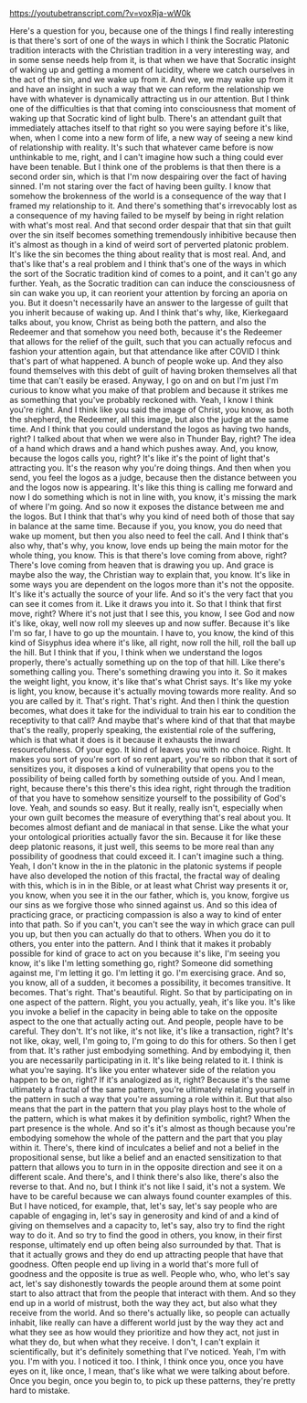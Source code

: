 https://youtubetranscript.com/?v=voxRja-wW0k

 Here's a question for you, because one of the things I find really interesting is that there's sort of one of the ways in which I think the Socratic Platonic tradition interacts with the Christian tradition in a very interesting way, and in some sense needs help from it, is that when we have that Socratic insight of waking up and getting a moment of lucidity, where we catch ourselves in the act of the sin, and we wake up from it. And we, we may wake up from it and have an insight in such a way that we can reform the relationship we have with whatever is dynamically attracting us in our attention. But I think one of the difficulties is that that coming into consciousness that moment of waking up that Socratic kind of light bulb. There's an attendant guilt that immediately attaches itself to that right so you were saying before it's like, when, when I come into a new form of life, a new way of seeing a new kind of relationship with reality. It's such that whatever came before is now unthinkable to me, right, and I can't imagine how such a thing could ever have been tenable. But I think one of the problems is that then there is a second order sin, which is that I'm now despairing over the fact of having sinned. I'm not staring over the fact of having been guilty. I know that somehow the brokenness of the world is a consequence of the way that I framed my relationship to it. And there's something that's irrevocably lost as a consequence of my having failed to be myself by being in right relation with what's most real. And that second order despair that that sin that guilt over the sin itself becomes something tremendously inhibitive because then it's almost as though in a kind of weird sort of perverted platonic problem. It's like the sin becomes the thing about reality that is most real. And, and that's like that's a real problem and I think that's one of the ways in which the sort of the Socratic tradition kind of comes to a point, and it can't go any further. Yeah, as the Socratic tradition can can induce the consciousness of sin can wake you up, it can reorient your attention by forcing an aporia on you. But it doesn't necessarily have an answer to the largesse of guilt that you inherit because of waking up. And I think that's why, like, Kierkegaard talks about, you know, Christ as being both the pattern, and also the Redeemer and that somehow you need both, because it's the Redeemer that allows for the relief of the guilt, such that you can actually refocus and fashion your attention again, but that attendance like after COVID I think that's part of what happened. A bunch of people woke up. And they also found themselves with this debt of guilt of having broken themselves all that time that can't easily be erased. Anyway, I go on and on but I'm just I'm curious to know what you make of that problem and because it strikes me as something that you've probably reckoned with. Yeah, I know I think you're right. And I think like you said the image of Christ, you know, as both the shepherd, the Redeemer, all this image, but also the judge at the same time. And I think that you could understand the logos as having two hands, right? I talked about that when we were also in Thunder Bay, right? The idea of a hand which draws and a hand which pushes away. And, you know, because the logos calls you, right? It's like it's the point of light that's attracting you. It's the reason why you're doing things. And then when you send, you feel the logos as a judge, because then the distance between you and the logos now is appearing. It's like this thing is calling me forward and now I do something which is not in line with, you know, it's missing the mark of where I'm going. And so now it exposes the distance between me and the logos. But I think that that's why you kind of need both of those that say in balance at the same time. Because if you, you know, you do need that wake up moment, but then you also need to feel the call. And I think that's also why, that's why, you know, love ends up being the main motor for the whole thing, you know. This is that there's love coming from above, right? There's love coming from heaven that is drawing you up. And grace is maybe also the way, the Christian way to explain that, you know. It's like in some ways you are dependent on the logos more than it's not the opposite. It's like it's actually the source of your life. And so it's the very fact that you can see it comes from it. Like it draws you into it. So that I think that first move, right? Where it's not just that I see this, you know, I see God and now it's like, okay, well now roll my sleeves up and now suffer. Because it's like I'm so far, I have to go up the mountain. I have to, you know, the kind of this kind of Sisyphus idea where it's like, all right, now roll the hill, roll the ball up the hill. But I think that if you, I think when we understand the logos properly, there's actually something up on the top of that hill. Like there's something calling you. There's something drawing you into it. So it makes the weight light, you know, it's like that's what Christ says. It's like my yoke is light, you know, because it's actually moving towards more reality. And so you are called by it. That's right. That's right. And then I think the question becomes, what does it take for the individual to train his ear to condition the receptivity to that call? And maybe that's where kind of that that that maybe that's the really, properly speaking, the existential role of the suffering, which is that what it does is it because it exhausts the inward resourcefulness. Of your ego. It kind of leaves you with no choice. Right. It makes you sort of you're sort of so rent apart, you're so ribbon that it sort of sensitizes you, it disposes a kind of vulnerability that opens you to the possibility of being called forth by something outside of you. And I mean, right, because there's this there's this idea right, right through the tradition of that you have to somehow sensitize yourself to the possibility of God's love. Yeah, and sounds so easy. But it really, really isn't, especially when your own guilt becomes the measure of everything that's real about you. It becomes almost defiant and de maniacal in that sense. Like the what your your ontological priorities actually favor the sin. Because it for like these deep platonic reasons, it just well, this seems to be more real than any possibility of goodness that could exceed it. I can't imagine such a thing. Yeah, I don't know in the in the platonic in the platonic systems if people have also developed the notion of this fractal, the fractal way of dealing with this, which is in in the Bible, or at least what Christ way presents it or, you know, when you see it in the our father, which is, you know, forgive us our sins as we forgive those who sinned against us. And so this idea of practicing grace, or practicing compassion is also a way to kind of enter into that path. So if you can't, you can't see the way in which grace can pull you up, but then you can actually do that to others. When you do it to others, you enter into the pattern. And I think that it makes it probably possible for kind of grace to act on you because it's like, I'm seeing you know, it's like I'm letting something go, right? Someone did something against me, I'm letting it go. I'm letting it go. I'm exercising grace. And so, you know, all of a sudden, it becomes a possibility, it becomes transitive. It becomes. That's right. That's beautiful. Right. So that by participating on in one aspect of the pattern. Right, you you actually, yeah, it's like you. It's like you invoke a belief in the capacity in being able to take on the opposite aspect to the one that actually acting out. And people, people have to be careful. They don't. It's not like, it's not like, it's like a transaction, right? It's not like, okay, well, I'm going to, I'm going to do this for others. So then I get from that. It's rather just embodying something. And by embodying it, then you are necessarily participating in it. It's like being related to it. I think is what you're saying. It's like you enter whatever side of the relation you happen to be on, right? If it's analogized as it, right? Because it's the same ultimately a fractal of the same pattern, you're ultimately relating yourself in the pattern in such a way that you're assuming a role within it. But that also means that the part in the pattern that you play plays host to the whole of the pattern, which is what makes it by definition symbolic, right? When the part presence is the whole. And so it's it's almost as though because you're embodying somehow the whole of the pattern and the part that you play within it. There's, there kind of inculcates a belief and not a belief in the propositional sense, but like a belief and an enacted sensitization to that pattern that allows you to turn in in the opposite direction and see it on a different scale. And there's, and I think there's also like, there's also the reverse to that. And no, but I think it's not like I said, it's not a system. We have to be careful because we can always found counter examples of this. But I have noticed, for example, that, let's say, let's say people who are capable of engaging in, let's say in generosity and kind of and a kind of giving on themselves and a capacity to, let's say, also try to find the right way to do it. And so try to find the good in others, you know, in their first response, ultimately end up often being also surrounded by that. That is that it actually grows and they do end up attracting people that have that goodness. Often people end up living in a world that's more full of goodness and the opposite is true as well. People who, who, who let's say act, let's say dishonestly towards the people around them at some point start to also attract that from the people that interact with them. And so they end up in a world of mistrust, both the way they act, but also what they receive from the world. And so there's actually like, so people can actually inhabit, like really can have a different world just by the way they act and what they see as how would they prioritize and how they act, not just in what they do, but when what they receive. I don't, I can't explain it scientifically, but it's definitely something that I've noticed. Yeah, I'm with you. I'm with you. I noticed it too. I think, I think once you, once you have eyes on it, like once, I mean, that's like what we were talking about before. Once you begin, once you begin to, to pick up these patterns, they're pretty hard to mistake.